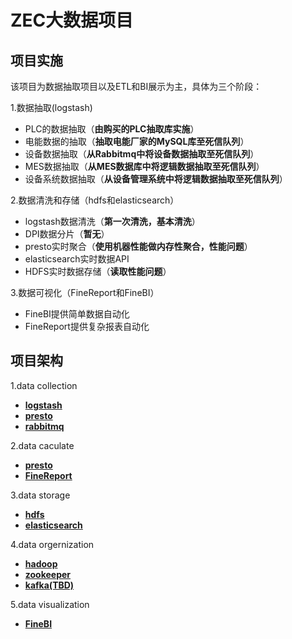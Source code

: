 # ZEC大数据项目

## 项目实施

该项目为数据抽取项目以及ETL和BI展示为主，具体为三个阶段：

1.数据抽取(logstash)
- PLC的数据抽取（**由购买的PLC抽取库实施**）
- 电能数据的抽取（**抽取电能厂家的MySQL库至死信队列**）
- 设备数据抽取（**从Rabbitmq中将设备数据抽取至死信队列**）
- MES数据抽取（**从MES数据库中将逻辑数据抽取至死信队列**）
- 设备系统数据抽取（**从设备管理系统中将逻辑数据抽取至死信队列**）

2.数据清洗和存储（hdfs和elasticsearch）
- logstash数据清洗（__第一次清洗，基本清洗__）
- DPI数据分片（__暂无__）
- presto实时聚合（__使用机器性能做内存性聚合，性能问题__）
- elasticsearch实时数据API
- HDFS实时数据存储（__读取性能问题__）

3.数据可视化（FineReport和FineBI）
- FineBI提供简单数据自动化
- FineReport提供复杂报表自动化

## 项目架构
1.data collection
- [__logstash__](https://www.elastic.co/guide/en/logstash/current/index.html) 
- [__presto__](https://prestodb.io/docs/current/)
- [__rabbitmq__](https://www.rabbitmq.com/documentation.html)

2.data caculate
- [__presto__](https://prestodb.io/docs/current/)
- [__FineReport__](https://help.fanruan.com/finereport/)

3.data storage
- [__hdfs__](https://hadoop.apache.org/docs/r1.2.1/hdfs_user_guide.html)
- [__elasticsearch__](https://www.elastic.co/guide/en/elasticsearch/reference/current/index.html)

4.data orgernization
- [__hadoop__](https://hadoop.apache.org/docs/stable/)
- [__zookeeper__](https://zookeeper.apache.org/doc/r3.9.0/index.html)
- [__kafka(TBD)__](https://kafka.apache.org/documentation/)

5.data visualization
- [__FineBI__](https://help.fanruan.com/finebi/)

